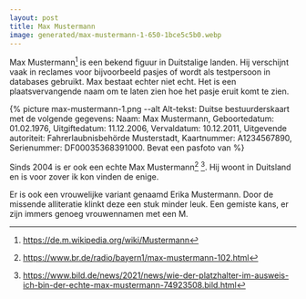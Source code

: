 ```yaml
---
layout: post
title: Max Mustermann
image: generated/max-mustermann-1-650-1bce5c5b0.webp
---
```


Max Mustermann[^1] is een bekend figuur in Duitstalige landen. Hij verschijnt vaak in reclames voor bijvoorbeeld pasjes of wordt als testpersoon in databases gebruikt. Max bestaat echter niet echt. Het is een plaatsvervangende naam om te laten zien hoe het pasje eruit komt te zien.

{% picture max-mustermann-1.png --alt Alt-tekst: Duitse bestuurderskaart met de volgende gegevens: Naam: Max Mustermann, Geboortedatum: 01.02.1976, Uitgiftedatum: 11.12.2006, Vervaldatum: 10.12.2011, Uitgevende autoriteit: Fahrerlaubnisbehörde Musterstadt, Kaartnummer: A1234567890, Serienummer: DF00035368391000. Bevat een pasfoto van %}

Sinds 2004 is er ook een echte Max Mustermann[^2] [^3]. Hij woont in Duitsland en is voor zover ik kon vinden de enige.

Er is ook een vrouwelijke variant genaamd Erika Mustermann. Door de missende alliteratie klinkt deze een stuk minder leuk. Een gemiste kans, er zijn immers genoeg vrouwennamen met een M.

[^1]: <https://de.m.wikipedia.org/wiki/Mustermann>
[^2]: <https://www.br.de/radio/bayern1/max-mustermann-102.html>
[^3]: <https://www.bild.de/news/2021/news/wie-der-platzhalter-im-ausweis-ich-bin-der-echte-max-mustermann-74923508.bild.html>

